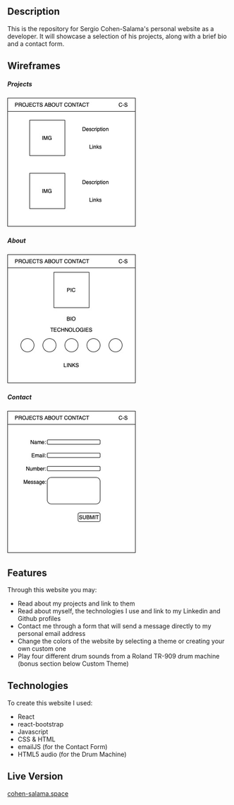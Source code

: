 ## Description

This is the repository for Sergio Cohen-Salama's personal website as a developer. It will showcase a selection of his projects, along with a brief bio and a contact form.

## Wireframes

##### Projects  
!['projects'](Projects-2.jpg)

##### About  
!['about'](About-2.jpg)

##### Contact  
!['contact'](Contact-2.jpg)

## Features

Through this website you may:
* Read about my projects and link to them
* Read about myself, the technologies I use and link to my Linkedin and Github profiles
* Contact me through a form that will send a message directly to my personal email address
* Change the colors of the website by selecting a theme or creating your own custom one
* Play four different drum sounds from a Roland TR-909 drum machine (bonus section below Custom Theme)

## Technologies

To create this website I used:
* React
* react-bootstrap
* Javascript
* CSS & HTML
* emailJS (for the Contact Form)
* HTML5 audio (for the Drum Machine)

## Live Version

[cohen-salama.space](http://www.cohen-salama.space)

